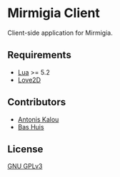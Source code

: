 # Mirmigia Client

Client-side application for Mirmigia.

## Requirements

* [Lua](https://www.lua.org/) >= 5.2
* [Love2D](https://love2d.org/)

## Contributors

- [Antonis Kalou](https://github.com/kalouantonis)
- [Bas Huis](https://github.com/bas080)

## License

[GNU GPLv3](LICENSE)
